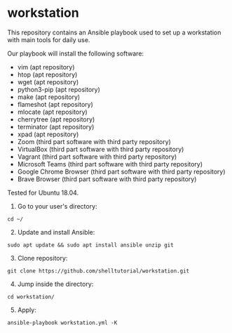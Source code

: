 # workstation
This repository contains an Ansible playbook used to set up a workstation with main tools for daily use.

Our playbook will install the following software:

- vim (apt repository)
- htop (apt repository)
- wget (apt repository)
- python3-pip (apt repository)
- make (apt repository)
- flameshot (apt repository)
- mlocate (apt repository)
- cherrytree (apt repository)
- terminator (apt repository)
- xpad (apt repository)
- Zoom (third part software with third party repository)
- VirtualBox (third part software with third party repository)
- Vagrant (third part software with third party repository)
- Microsoft Teams (third part software with third party repository)
- Google Chrome Browser (third part software with third party repository)
- Brave Browser (third part software with third party repository)

Tested for Ubuntu 18.04.

1. Go to your user's directory:

```console
cd ~/
```

2. Update and install Ansible:

```console
sudo apt update && sudo apt install ansible unzip git
```

3. Clone repository:

```console
git clone https://github.com/shelltutorial/workstation.git
```

4. Jump inside the directory:

```console
cd workstation/
```

5. Apply:

```console
ansible-playbook workstation.yml -K
```
